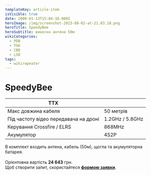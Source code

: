 ```yaml
---
templateKey: article-item
isVisible: true
date: 2000-01-13T15:04:10.000Z
heroImage: /img/screenshot-2023-08-02-at-21.03.18.png
heroTitle: SpeedyBee
heroSubtitle: виносна антена 50м
wikiCategories:
  - PDB
  - TGK
  - CBD
  - LSD
tags:
  - wikirepeater
---
```

# SpeedyBee

| ТТХ                                   |                 |
| ------------------------------------- | --------------- |
| Макс довжина кабеля                   | 50 метрів       |
| Під частоту відео передавача на дроні | 1.2GHz / 5.8GHz |
| Керування Crossfire / ELRS            | 8﻿68MHz         |
| Акумулятор                            | 4S2P            |

В комплект входить антена, кабель (50м), щогла та акумуляторна батарея.  \
\
Орієнтовна вартість **24 643** грн. \
Щоб створити запит, скористайтеся <a href="https://docs.google.com/forms/d/e/1FAIpQLSflTILqQ9CENT9xGsnn4Ke6l-D-2m2yaclV2jH2pzXmjGk51w/viewform" target="_blank" rel="noopener noreferrer">**формою заявки**</a>. 

